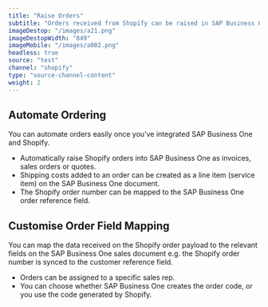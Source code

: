 ```yaml
---
title: "Raise Orders"
subtitle: "Orders received from Shopify can be raised in SAP Business One as an invoice, sales order or quote."
imageDestop: "/images/a21.png"
imageDestopWidth: "849"
imageMobile: "/images/a002.png"
headless: true
source: "test"
channel: "shopify"
type: "source-channel-content"
weight: 2
---
```


## Automate Ordering
You can automate orders easily once you’ve integrated SAP Business One and Shopify.

- Automatically raise Shopify orders into SAP Business One as invoices, sales orders or quotes. 
- Shipping costs added to an order can be created as a line item (service item) on the SAP Business One document. 
- The Shopify order number can be mapped to the SAP Business One order reference field.

## Customise Order Field Mapping
You can map the data received on the Shopify order payload to the relevant fields on the SAP Business One sales document e.g. the Shopify order number is synced to the customer reference field. 

- Orders can be assigned to a specific sales rep.
- You can choose whether SAP Business One creates the order code, or you use the code generated by Shopify.